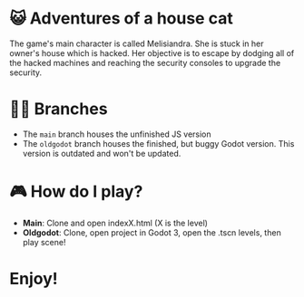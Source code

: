 # 😺 Adventures of a house cat

The game's main character is called Melisiandra. She is stuck in her owner's house which is hacked. Her objective is to escape by dodging all of the hacked machines and reaching the security consoles to upgrade the security.

# 🧑‍💻 Branches

* The `main` branch houses the unfinished JS version 
* The `oldgodot` branch houses the finished, but buggy Godot version. This version is outdated and won't be updated.

# 🎮 How do I play?

* **Main**: Clone and open indexX.html (X is the level)
* **Oldgodot**: Clone, open project in Godot 3, open the .tscn levels, then play scene!

# Enjoy!
